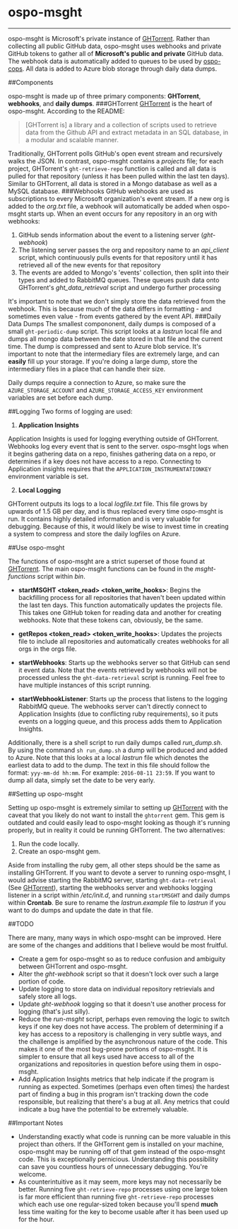 # ospo-msght
---
ospo-msght is Microsoft's private instance of [GHTorrent](https://github.com/gousiosg/github-mirror). Rather than collecting all public GitHub data, ospo-msght uses webhooks and private GitHub tokens to gather all of __Microsoft's public and private__ GitHub data. The webhook data is automatically added to queues to be used by [ospo-cops](https://github.com/Microsoft/ospo-cops). All data is added to Azure blob storage through daily data dumps. 

##Components

  ospo-msght is made up of three primary components: __GHTorrent__, __webhooks__, and __daily dumps__.
###GHTorrent
  [GHTorrent](https://github.com/gousiosg/github-mirror) is the heart of ospo-msght. According to the README:
  >[GHTorrent is] a library and a collection of scripts used to retrieve data from the Github API and extract metadata in an SQL database, in a modular and scalable manner.
  
  Traditionally, GHTorrent polls GitHub's open event stream and recursively walks the JSON. In contrast, ospo-msght contains a _projects_ file; for each project, GHTorrent's `ght-retrieve-repo` function is called and all data is pulled for that repository (unless it has been pulled within the last ten days). Similar to GHTorrent, all data is stored in a Mongo database as well as a MySQL database.
###Webhooks
GitHub webhooks are used as subscriptions to every Microsoft organization's event stream. If a new org is added to the _org.txt_ file, a webhook will automatically be added when ospo-msght starts up. When an event occurs for any repository in an org with webhooks:
  1. GitHub sends information about the event to a listening server (_ght-webhook_)
  2. The listening server passes the org and repository name to an _api\_client_ script, which continuously pulls events for that repository until it has retrieved all of the new events for that repository
  3. The events are added to Mongo's 'events' collection, then split into their types and added to RabbitMQ queues. These queues push data onto GHTorrent's _ght_data_retrieval_ script and undergo further processing 
    
It's important to note that we don't simply store the data retrieved from the webhook. This is because much of the data differs in formatting - and sometimes even value - from events gathered by the event API.
###Daily Data Dumps
The smallest compononent, daily dumps is composed of a small `ght-periodic-dump` script. This script looks at a _lastrun_ local file and dumps all mongo data between the date stored in that file and the current time. The dump is compressed and sent to Azure blob service. It's important to note that the intermediary files are extremely large, and can __easily__ fill up your storage. If you're doing a large dump, store the intermediary files in a place that can handle their size.

Daily dumps require a connection to Azure, so make sure the `AZURE_STORAGE_ACCOUNT` and `AZURE_STORAGE_ACCESS_KEY` environment variables are set before each dump.

##Logging
Two forms of logging are used:
  1. __Application Insights__
  
  Application Insights is used for logging everything outside of GHTorrent. Webhooks log every event that is sent to the server. ospo-msght logs when it begins gathering data on a repo, finishes gathering data on a repo, or determines if a key does not have access to a repo. Connecting to Application insights requires that the `APPLICATION_INSTRUMENTATIONKEY` environment variable is set.

  2. __Local Logging__
  
  GHTorrent outputs its logs to a local _logfile.txt_ file. This file grows by upwards of 1.5 GB per day, and is thus replaced every time ospo-msght is run. It contains highly detailed information and is very valuable for debugging. Because of this, it would likely be wise to invest time in creating a system to compress and store the daily logfiles on Azure.

##Use ospo-msght

The functions of ospo-msght are a strict superset of those found at [GHTorrent](https://github.com/gousiosg/github-mirror). The main ospo-msght functions can be found in the _msght-functions_ script within _bin_.
  * __startMSGHT \<token_read> \<token_write_hooks>__: Begins the backfilling process for all repositories that haven't been updated within the last ten days. This function automatically updates the projects file. This takes one GitHub token for reading data and another for creating webhooks. Note that these tokens can, obviously, be the same.
  
  * __getRepos \<token_read> \<token_write_hooks>__: Updates the projects file to include all repositories and automatically creates webhooks for all orgs in the orgs file.
  
  * __startWebhooks__: Starts up the webhooks server so that GitHub can send it event data. Note that the events retrieved by webhooks will not be processed unless the `ght-data-retrieval` script is running. Feel free to have multiple instances of this script running.
  
  * __startWebhookListener__: Starts up the process that listens to the logging RabbitMQ queue. The webhooks server can't directly connect to Application Insights (due to conflicting ruby requirements), so it puts events on a logging queue, and this process adds them to Application Insights.
  
Additionally, there is a shell script to run daily dumps called _run_dump.sh_. By using the command `sh run_dump.sh` a dump will be produced and added to Azure. Note that this looks at a local _lastrun_ file which denotes the earliest data to add to the dump. The text in this file should follow the format: `yyy-mm-dd hh:mm`. For example: `2016-08-11 23:59`. If you want to dump all data, simply set the date to be very early.

##Setting up ospo-msght

Setting up ospo-msght is extremely similar to setting up [GHTorrent](https://github.com/gousiosg/github-mirror) with the caveat that you likely do not want to install the `ghtorrent` gem. This gem is outdated and could easily lead to ospo-msght looking as though it's running properly, but in reality it could be running GHTorrent. The two alternatives:
  1. Run the code locally.
  2. Create an ospo-msght gem.

Aside from installing the ruby gem, all other steps should be the same as installing GHTorrent. If you want to devote a server to running ospo-msght, I would advise starting the RabbitMQ server, starting `ght-data-retrieval` (See [GHTorrent](https://github.com/gousiosg/github-mirror)), starting the webhooks server and webhooks logging listener in a script within _/etc/init.d_, and running `startMSGHT` and daily dumps within __Crontab__. Be sure to rename the _lastrun.example_ file to _lastrun_ if you want to do dumps and update the date in that file. 

##TODO

There are many, many ways in which ospo-msght can be improved. Here are some of the changes and additions that I believe would be most fruitful.
  * Create a gem for ospo-msght so as to reduce confusion and ambiguity between GHTorrent and ospo-msght.
  * Alter the _ght-webhook_ script so that it doesn't lock over such a large portion of code.
  * Update logging to store data on individual repository retrievials and safely store all logs.
  * Update _ght-webhook_ logging so that it doesn't use another process for logging (that's just silly).
  * Reduce the _run-msght_ script, perhaps even removing the logic to switch keys if one key does not have access. The problem of determining if a key has access to a repository is challenging in very subtle ways, and the challenge is amplified by the asynchronous nature of the code. This makes it one of the most bug-prone portions of ospo-msght. It is simpler to ensure that all keys used have access to all of the organizations and repositories in question before using them in ospo-msght.
  * Add Application Insights metrics that help indicate if the program is running as expected. Sometimes (perhaps even often times) the hardest part of finding a bug in this program isn't tracking down the code responsible, but realizing that there's a bug at all. Any metrics that could indicate a bug have the potential to be extremely valuable.

##Important Notes
  * Understanding exactly what code is running can be more valuable in this project than others. If the GHTorrent gem is installed on your machine, ospo-msght may be running off of that gem instead of the ospo-msght code. This is exceptionally pernicious. Understanding this possibility can save you countless hours of unnecessary debugging. You're welcome.
  * As counterintuitive as it may seem, more keys may not necessarily be better. Running five `ght-retrieve-repo` processes using one large token is far more efficient than running five `ght-retrieve-repo` processes which each use one regular-sized token because you'll spend __much__ less time waiting for the key to become usable after it has been used up for the hour.
